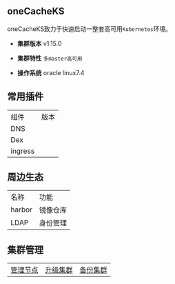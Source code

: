 ## **oneCacheKS** 

oneCacheKS致力于快速启动一整套高可用`Kubernetes`环境。

- **集群版本**  v1.15.0

- **集群特性**  `多master高可用`
- **操作系统**  oracle linux7.4

## 常用插件

<table>
  <tr>
    <td>组件</td>
    <td>版本</td>
  </tr>
  <tr>
  	<td>DNS</td>
   	<td></td>
  </tr>
  <tr>
  	<td>Dex</td>
   	<td></td>
  </tr>
  <tr>
  	<td>ingress</td>
   	<td></td>
  </tr>
</table>

## 周边生态

<table>
  <tr>
  	<td>名称</td>
    <td>功能</td>
  </tr>
	<tr>
  	<td>harbor</td>
    <td>镜像仓库</td>
  </tr>
	<tr>
    <td>LDAP</td>
    <td>身份管理</td>
  </tr>
</table>



## 集群管理

<table>
  <tr>
    <td><a href="aaa.aaa.aaa">管理节点</a></td>
    <td><a href="aaa.aaa.aaa">升级集群</a></td>
    <td><a href="aaa.aaa.aaa">备份集群</a></td>
  </tr>
</table>

